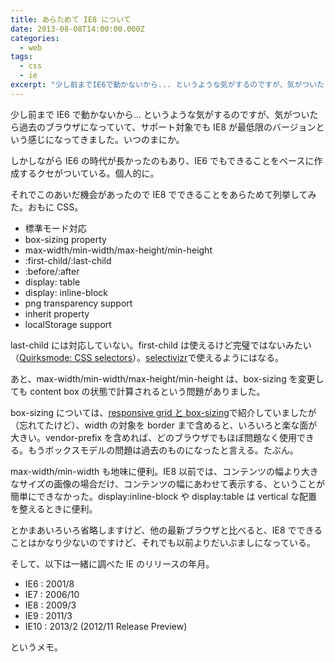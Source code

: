 ```yaml
---
title: あらためて IE8 について
date: 2013-08-08T14:00:00.000Z
categories:
  - web
tags:
  - css
  - ie
excerpt: "少し前までIE6で動かないから... というような気がするのですが、気がついたら過去のブラウザになっていて、サポート対象でもIE8が最低限のバージョンという感じになってきました。いつのまにか。  しかしながらIE6の時代が長かったのもあり、IE6でもできることをベースに作成するクセがついている。個人的に。"
---
```


少し前まで IE6 で動かないから... というような気がするのですが、気がついたら過去のブラウザになっていて、サポート対象でも IE8 が最低限のバージョンという感じになってきました。いつのまにか。

しかしながら IE6 の時代が長かったのもあり、IE6 でもできることをベースに作成するクセがついている。個人的に。

それでこのあいだ機会があったので IE8 でできることをあらためて列挙してみた。おもに CSS。

- 標準モード対応
- box-sizing property
- max-width/min-width/max-height/min-height
- :first-child/:last-child
- :before/:after
- display: table
- display: inline-block
- png transparency support
- inherit property
- localStorage support

last-child には対応していない。first-child は使えるけど完璧ではないみたい（[Quirksmode: CSS selectors](http://quirksmode.org/css/selectors/#t51)）。[selectivizr](http://selectivizr.com/)で使えるようにはなる。

あと、max-width/min-width/max-height/min-height は、box-sizing を変更しても content box の状態で計算されるという問題がありました。

box-sizing については、[responsive grid と box-sizing](/2012/05/responsive_grid_box-sizing/)で紹介していましたが（忘れてたけど）、width の対象を border まで含めると、いろいろと楽な面が大きい。vendor-prefix を含めれば、どのブラウザでもほぼ問題なく使用できる。もうボックスモデルの問題は過去のものになったと言える。たぶん。

max-width/min-width も地味に便利。IE8 以前では、コンテンツの幅より大きなサイズの画像の場合だけ、コンテンツの幅にあわせて表示する、ということが簡単にできなかった。display:inline-block や display:table は vertical な配置を整えるときに便利。

とかまあいろいろ省略しますけど、他の最新ブラウザと比べると、IE8 でできることはかなり少ないのですけど、それでも以前よりだいぶましになっている。

そして、以下は一緒に調べた IE のリリースの年月。

- IE6 : 2001/8
- IE7 : 2006/10
- IE8 : 2009/3
- IE9 : 2011/3
- IE10 : 2013/2 (2012/11 Release Preview)

というメモ。

